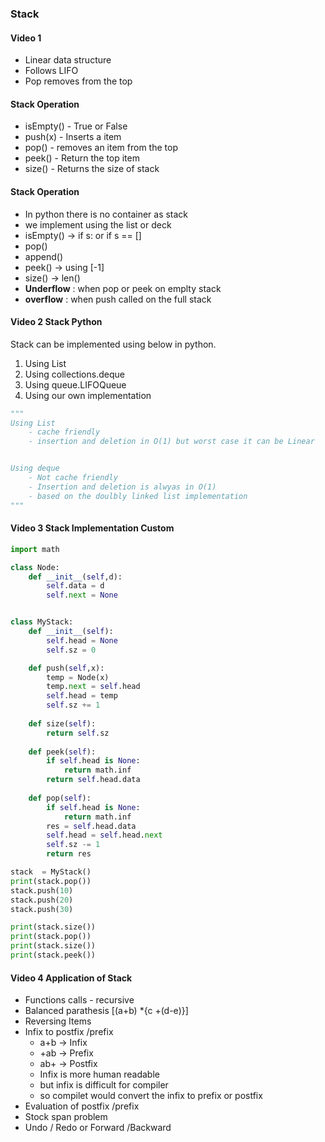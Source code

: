 ###                  Stack

#### Video 1 
- Linear data structure
- Follows LIFO
- Pop removes from the top 

#### Stack Operation 
- isEmpty() - True or False 
- push(x)   - Inserts a item 
- pop()     - removes an item from the top 
- peek()    - Return the top item
- size()    - Returns the size of stack 

#### Stack Operation 
- In python there is no container as stack
- we implement using the list or deck
- isEmpty() -> if s: or if s == []
- pop()
- append()
- peek() -> using [-1]
- size() -> len()
- **Underflow** : when pop or peek on emplty stack
- **overflow**  : when push called on the full stack

#### Video 2 Stack Python 
Stack can be implemented using below in python.
1. Using List 
2. Using collections.deque
3. Using queue.LIFOQueue
4. Using our own implementation 

```python
"""
Using List 
    - cache friendly 
    - insertion and deletion in O(1) but worst case it can be Linear


Using deque
    - Not cache friendly 
    - Insertion and deletion is alwyas in O(1)
    - based on the doulbly linked list implementation 
"""
```

#### Video 3 Stack Implementation Custom 
```python 
import math

class Node:
    def __init__(self,d):
        self.data = d
        self.next = None


class MyStack:
    def __init__(self):
        self.head = None 
        self.sz = 0

    def push(self,x):
        temp = Node(x)
        temp.next = self.head
        self.head = temp
        self.sz += 1
    
    def size(self):
        return self.sz
    
    def peek(self):
        if self.head is None:
            return math.inf
        return self.head.data
    
    def pop(self):
        if self.head is None:
            return math.inf
        res = self.head.data
        self.head = self.head.next
        self.sz -= 1
        return res

stack  = MyStack()
print(stack.pop())
stack.push(10)
stack.push(20)
stack.push(30)

print(stack.size())
print(stack.pop())
print(stack.size())
print(stack.peek())

```

#### Video 4 Application of Stack 
- Functions calls - recursive 
- Balanced parathesis [(a+b) *{c +(d-e)}]
- Reversing Items 
- Infix to postfix /prefix 
    - a+b -> Infix
    - +ab -> Prefix
    - ab+ -> Postfix
    - Infix is more human readable
    - but infix is difficult for compiler
    - so compilet would  convert the infix to prefix or postfix   
- Evaluation of postfix /prefix
- Stock span problem 
- Undo / Redo or Forward /Backward 